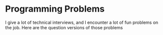 # Programming Problems

I give a lot of technical interviews, and I encounter a lot of fun problems on the job. Here are the question versions of those problems